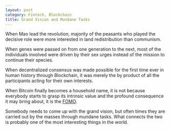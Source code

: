 ```yaml
---
layout: post
category: Fintech, Blockchain
title: Grand Vision and Mundane Tasks
---
```


When Mao lead the revolution, majority of the peasants who played the decisive role were more interested in land redistribution than communism.

When genes were passed on from one generation to the next, most of the individuals involved were driven by their sex urges instead of the mission to continue their species.

When decentralized consensus was made possible for the first time ever in human history through Blockchain, it was merely the by product of all the participants acting for their own interests.

When Bitcoin finally becomes a household name, it is not because everybody starts to grasp its intrinsic value and the profound consequence it may bring about, it is the [FOMO](https://en.wikipedia.org/wiki/Fear_of_missing_out).

Somebody needs to come up with the grand vision, but often times they are carried out by the masses through mundane tasks. What connects the two is probably one of the most interesting things in the world.
